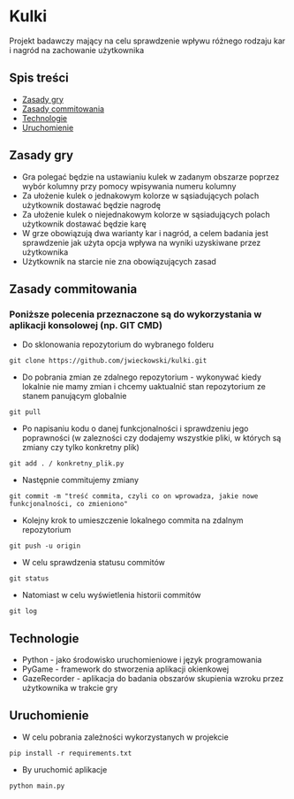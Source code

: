# Kulki

Projekt badawczy mający na celu sprawdzenie wpływu różnego rodzaju kar i nagród na zachowanie użytkownika

## Spis treści

- [Zasady gry](#zasadygry)
- [Zasady commitowania](#zasadycommitowania)
- [Technologie](#technologie)
- [Uruchomienie](#uruchomienie)

## Zasady gry

- Gra polegać będzie na ustawianiu kulek w zadanym obszarze poprzez wybór kolumny przy pomocy wpisywania numeru kolumny
- Za ułożenie kulek o jednakowym kolorze w sąsiadujących polach użytkownik dostawać będzie nagrodę
- Za ułożenie kulek o niejednakowym kolorze w sąsiadujących polach użytkownik dostawać będzie karę
- W grze obowiązują dwa warianty kar i nagród, a celem badania jest sprawdzenie jak użyta opcja wpływa na wyniki uzyskiwane przez użytkownika
- Użytkownik na starcie nie zna obowiązujących zasad

## Zasady commitowania

### Poniższe polecenia przeznaczone są do wykorzystania w aplikacji konsolowej (np. GIT CMD)

- Do sklonowania repozytorium do wybranego folderu

```
git clone https://github.com/jwieckowski/kulki.git
```

- Do pobrania zmian ze zdalnego repozytorium - wykonywać kiedy lokalnie nie mamy zmian i chcemy uaktualnić stan repozytorium ze stanem panującym globalnie

```
git pull
```

- Po napisaniu kodu o danej funkcjonalności i sprawdzeniu jego poprawności (w zalezności czy dodajemy wszystkie pliki, w których są zmiany czy tylko konkretny plik)

```
git add . / konkretny_plik.py
```

- Następnie commitujemy zmiany

```
git commit -m "treść commita, czyli co on wprowadza, jakie nowe funkcjonalności, co zmieniono"
```

- Kolejny krok to umieszczenie lokalnego commita na zdalnym repozytorium

```
git push -u origin
```

- W celu sprawdzenia statusu commitów

```
git status
```

- Natomiast w celu wyświetlenia historii commitów

```
git log
```

## Technologie

- Python - jako środowisko uruchomieniowe i język programowania
- PyGame - framework do stworzenia aplikacji okienkowej
- GazeRecorder - aplikacja do badania obszarów skupienia wzroku przez użytkownika w trakcie gry

## Uruchomienie

- W celu pobrania zależności wykorzystanych w projekcie

```
pip install -r requirements.txt
```

- By uruchomić aplikacje

```
python main.py
```
